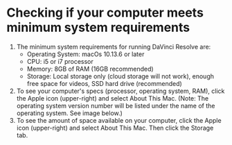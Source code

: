 # Checking if your computer meets minimum system requirements

1. The minimum system requirements for running DaVinci Resolve are:
   * Operating System: macOs 10.13.6 or later
   * CPU: i5 or i7 processor
   * Memory: 8GB of RAM \(16GB recommended\)
   * Storage: Local storage only \(cloud storage will not work\), enough free space for videos, SSD hard drive \(recommended\)
2. To see your computer's specs \(processor, operating system, RAM\), click the Apple icon \(upper-right\) and select About This Mac. \(Note: The operating system version number will be listed under the name of the operating system. See image below.\)
3. To see the amount of space available on your computer, click the Apple icon \(upper-right\) and select About This Mac. Then click the Storage tab.

